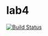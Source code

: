 # lab4
[![Build Status](https://travis-ci.com/samira610/lab4.svg?branch=master)](https://travis-ci.com/samira610/lab4)
